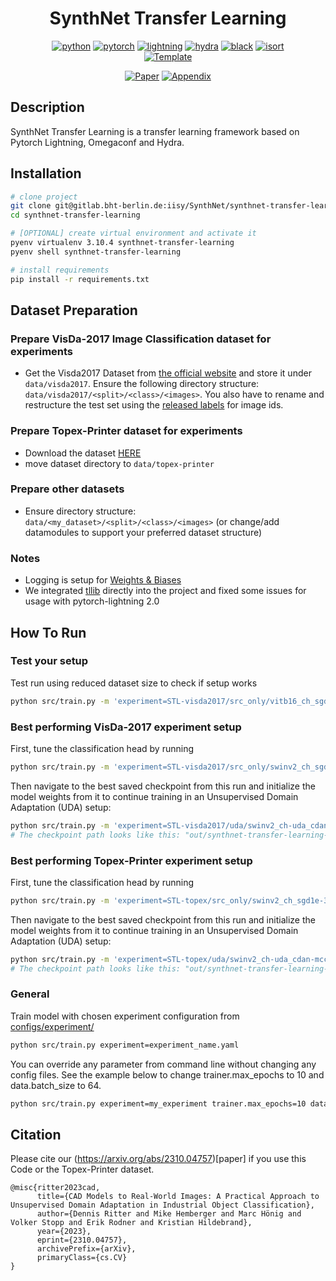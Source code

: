 <div align="center">

# SynthNet Transfer Learning

[![python](https://img.shields.io/badge/-Python_3.10-blue?logo=python&logoColor=white)](https://github.com/pre-commit/pre-commit)
[![pytorch](https://img.shields.io/badge/PyTorch_2.0+-ee4c2c?logo=pytorch&logoColor=white)](https://pytorch.org/get-started/locally/)
[![lightning](https://img.shields.io/badge/-Lightning_2.0+-792ee5?logo=pytorchlightning&logoColor=white)](https://pytorchlightning.ai/)
[![hydra](https://img.shields.io/badge/Config-Hydra_1.3-89b8cd)](https://hydra.cc/)
[![black](https://img.shields.io/badge/Code%20Style-Black-black.svg?labelColor=gray)](https://black.readthedocs.io/en/stable/)
[![isort](https://img.shields.io/badge/%20imports-isort-%231674b1?style=flat&labelColor=ef8336)](https://pycqa.github.io/isort/) <br>
<a href="https://github.com/ashleve/lightning-hydra-template"><img alt="Template" src="https://img.shields.io/badge/-Lightning--Hydra--Template-017F2F?style=flat&logo=github&labelColor=gray"></a><br>

[![Paper](https://img.shields.io/badge/%20paper-blue?style=flat)](paper.pdf)
[![Appendix](https://img.shields.io/badge/%20appendix-blue?style=flat)](appendix.pdf)
<!-- [![Conference](img)](link) -->

</div>

## Description

SynthNet Transfer Learning is a transfer learning framework based on Pytorch Lightning, Omegaconf and Hydra.

## Installation

```bash
# clone project
git clone git@gitlab.bht-berlin.de:iisy/SynthNet/synthnet-transfer-learning.git
cd synthnet-transfer-learning

# [OPTIONAL] create virtual environment and activate it
pyenv virtualenv 3.10.4 synthnet-transfer-learning
pyenv shell synthnet-transfer-learning

# install requirements
pip install -r requirements.txt
```

## Dataset Preparation

### Prepare VisDa-2017 Image Classification dataset for experiments

- Get the Visda2017 Dataset from [the official website](http://ai.bu.edu/visda-2017/) and store it under `data/visda2017`.
  Ensure the following directory structure: `data/visda2017/<split>/<class>/<images>`. You also have to rename and restructure the test set using the [released labels](https://raw.githubusercontent.com/VisionLearningGroup/taskcv-2017-public/master/classification/data/image_list.txt) for image ids.

### Prepare Topex-Printer dataset for experiments

- Download the dataset [HERE](https://huggingface.co/datasets/ritterdennis/topex-printer/resolve/main/topex-printer.zip)
- move dataset directory to `data/topex-printer`

### Prepare other datasets

- Ensure directory structure: `data/<my_dataset>/<split>/<class>/<images>` (or change/add datamodules to support your preferred dataset structure)

### Notes

- Logging is setup for [Weights & Biases](https://wandb.com)
- We integrated [tllib](https://github.com/thuml/Transfer-Learning-Library) directly into the project and fixed some issues for usage with pytorch-lightning 2.0

## How To Run

### Test your setup

Test run using reduced dataset size to check if setup works

```bash
python src/train.py -m 'experiment=STL-visda2017/src_only/vitb16_ch_sgd1e-3' data.toy=True logger.wandb.project=STL-test
```

### Best performing VisDa-2017 experiment setup

First, tune the classification head by running

```bash
python src/train.py -m 'experiment=STL-visda2017/src_only/swinv2_ch_sgd1e-3'
```

Then navigate to the best saved checkpoint from this run and initialize the model weights from it to continue training in an Unsupervised Domain Adaptation (UDA) setup:

```bash
python src/train.py -m 'experiment=STL-visda2017/uda/swinv2_ch-uda_cdan-mcc_adamw1e-5_warmupcalr_augmix' model.fine_tuning_checkpoint=<PATH/TO/MY/CHECKPOINT/epoch_0XX.ckpt>
# The checkpoint path looks like this: "out/synthnet-transfer-learning-outputs/train/multiruns/STL-visda2017/swinv2_ch_sgd1e-3/2023-04-21_14-13-45/5/checkpoints/epoch_000.ckpt"
```

### Best performing Topex-Printer experiment setup

First, tune the classification head by running

```bash
python src/train.py -m 'experiment=STL-topex/src_only/swinv2_ch_sgd1e-3'
```

Then navigate to the best saved checkpoint from this run and initialize the model weights from it to continue training in an Unsupervised Domain Adaptation (UDA) setup:

```bash
python src/train.py -m 'experiment=STL-topex/uda/swinv2_ch-uda_cdan-mcc_adamw1e-5_warmupcalr_augmix' model.fine_tuning_checkpoint=<PATH/TO/MY/CHECKPOINT/epoch_0XX.ckpt>
# The checkpoint path looks like this: "out/synthnet-transfer-learning-outputs/train/multiruns/STL-topex/src_only/swinv2_ch_sgd1e-3.yaml/2023-06-09_10-41-30/2/checkpoints/epoch_019.ckpt"
```

### General

Train model with chosen experiment configuration from [configs/experiment/](configs/experiment/)

```bash
python src/train.py experiment=experiment_name.yaml
```

You can override any parameter from command line without changing any config files. See the example below to change trainer.max_epochs to 10 and data.batch_size to 64.

```bash
python src/train.py experiment=my_experiment trainer.max_epochs=10 data.batch_size=64
```
## Citation
Please cite our (https://arxiv.org/abs/2310.04757)[paper] if you use this Code or the Topex-Printer dataset. 
```
@misc{ritter2023cad,
      title={CAD Models to Real-World Images: A Practical Approach to Unsupervised Domain Adaptation in Industrial Object Classification}, 
      author={Dennis Ritter and Mike Hemberger and Marc Hönig and Volker Stopp and Erik Rodner and Kristian Hildebrand},
      year={2023},
      eprint={2310.04757},
      archivePrefix={arXiv},
      primaryClass={cs.CV}
}
```
